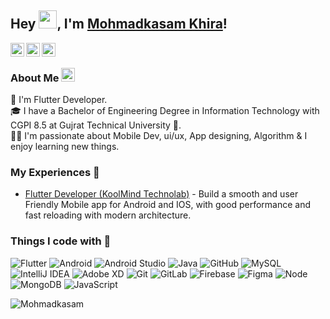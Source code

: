 ## Hey <img src="https://github.com/TheDudeThatCode/TheDudeThatCode/blob/master/Assets/Hi.gif" width="29px">, I'm [Mohmadkasam Khira](https://www.linkedin.com/in/mohmadkasamkhira-7417b4216/)! 

<a href="https://www.linkedin.com/in/mohmadkasamkhira-7417b4216/">
  <img align="left" width="22px" src="https://cdn.jsdelivr.net/npm/simple-icons@v3/icons/linkedin.svg"  />
</a>
<a href="mailto:mohmadkasamkhira@gmail.com">
  <img align="left" width="22px" src="https://cdn.jsdelivr.net/npm/simple-icons@v3/icons/gmail.svg" />
</a>
<a href="https://www.instagram.com/mo_kasam25/" target="_blank">
  <img align="left" width="22px" src="https://cdn.jsdelivr.net/npm/simple-icons@v3/icons/instagram.svg" />
</a>

<br />

### About Me <img src="https://emojis.slackmojis.com/emojis/images/1531849430/4246/blob-sunglasses.gif?1531849430" width="22"/>
💼 I'm Flutter Developer. </br>
🎓 I have a Bachelor of Engineering Degree in Information Technology with CGPI 8.5 at Gujrat Technical University 🏫. </br>
👨‍💻 I'm passionate about Mobile Dev, ui/ux, App designing, Algorithm & I enjoy learning new things. </br>

### My Experiences 🙌
- [Flutter Developer (KoolMind Technolab)](https://koolmind.in/) - Build a smooth and user Friendly Mobile app for Android and IOS, with good performance and fast reloading with modern architecture. 


### Things I code with 🚀
![Flutter](https://img.shields.io/badge/-Flutter-02569B?style=flat-square&logo=flutter&logoColor=white)
![Android](http://img.shields.io/badge/-Android-3DDC84?style=flat-square&logo=android&logoColor=white)
![Android Studio](http://img.shields.io/badge/-Android%20Studio-3DDC84?style=flat-square&logo=android-studio&logoColor=white)
![Java](http://img.shields.io/badge/-Java-007396?style=flat-square&logo=java)
![GitHub](https://img.shields.io/badge/-GitHub-181717?style=flat-square&logo=github)
![MySQL](https://img.shields.io/badge/-MySQL-336791?style=flat-square&logo=mysql&logoColor=white)
![IntelliJ IDEA](http://img.shields.io/badge/-IntelliJ%20IDEA-000000?style=flat-square&logo=intellij-idea&logoColor=white)
![Adobe XD](http://img.shields.io/badge/-Abode%20XD-E222AC?style=flat-square&logo=adobe-xd&logoColor=white)
![Git](https://img.shields.io/badge/-Git-%23F05032?style=flat-square&logo=git&logoColor=white)
![GitLab](https://img.shields.io/badge/-GitLab-FCA121?style=flat-square&logo=gitlab&logoColor=white)
![Firebase](https://img.shields.io/badge/-Firebase-FFCA28?style=flat-square&logo=firebase&logoColor=white)
![Figma](https://img.shields.io/badge/-Figma-FFCA28?style=flat-square&logo=figma&logoColor=white)
![Node](http://img.shields.io/badge/-Node-339933?style=flat-square&logo=node.js&logoColor=white)
![MongoDB](http://img.shields.io/badge/-MongoDB-47A248?style=flat-square&logo=mongodb&logoColor=white)
![JavaScript](http://img.shields.io/badge/-JavaScript-F7DF1E?style=flat-square&logo=javascript&logoColor=white)

<p align="left"> <img src="https://komarev.com/ghpvc/?username=kasims07&label=Profile%20views&color=0e75b6&style=flat" alt="Mohmadkasam" /> </p>
